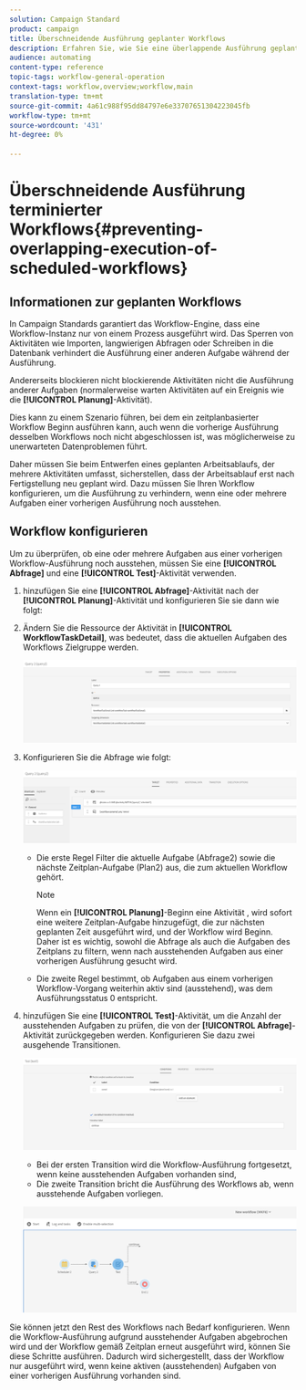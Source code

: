 ```yaml
---
solution: Campaign Standard
product: campaign
title: Überschneidende Ausführung geplanter Workflows
description: Erfahren Sie, wie Sie eine überlappende Ausführung geplanter Workflows verhindern können.
audience: automating
content-type: reference
topic-tags: workflow-general-operation
context-tags: workflow,overview;workflow,main
translation-type: tm+mt
source-git-commit: 4a61c988f95dd84797e6e33707651304223045fb
workflow-type: tm+mt
source-wordcount: '431'
ht-degree: 0%

---
```



# Überschneidende Ausführung terminierter Workflows{#preventing-overlapping-execution-of-scheduled-workflows}

## Informationen zur geplanten Workflows

In Campaign Standards garantiert das Workflow-Engine, dass eine Workflow-Instanz nur von einem Prozess ausgeführt wird. Das Sperren von Aktivitäten wie Importen, langwierigen Abfragen oder Schreiben in die Datenbank verhindert die Ausführung einer anderen Aufgabe während der Ausführung.

Andererseits blockieren nicht blockierende Aktivitäten nicht die Ausführung anderer Aufgaben (normalerweise warten Aktivitäten auf ein Ereignis wie die **[!UICONTROL Planung]**-Aktivität).

Dies kann zu einem Szenario führen, bei dem ein zeitplanbasierter Workflow Beginn ausführen kann, auch wenn die vorherige Ausführung desselben Workflows noch nicht abgeschlossen ist, was möglicherweise zu unerwarteten Datenproblemen führt.

Daher müssen Sie beim Entwerfen eines geplanten Arbeitsablaufs, der mehrere Aktivitäten umfasst, sicherstellen, dass der Arbeitsablauf erst nach Fertigstellung neu geplant wird. Dazu müssen Sie Ihren Workflow konfigurieren, um die Ausführung zu verhindern, wenn eine oder mehrere Aufgaben einer vorherigen Ausführung noch ausstehen.

## Workflow konfigurieren

Um zu überprüfen, ob eine oder mehrere Aufgaben aus einer vorherigen Workflow-Ausführung noch ausstehen, müssen Sie eine **[!UICONTROL Abfrage]** und eine **[!UICONTROL Test]**-Aktivität verwenden.

1. hinzufügen Sie eine **[!UICONTROL Abfrage]**-Aktivität nach der **[!UICONTROL Planung]**-Aktivität und konfigurieren Sie sie dann wie folgt:

1. Ändern Sie die Ressource der Aktivität in **[!UICONTROL WorkflowTaskDetail]**, was bedeutet, dass die aktuellen Aufgaben des Workflows Zielgruppe werden.

   ![](assets/scheduled-wkf-resource.png)

1. Konfigurieren Sie die Abfrage wie folgt:

   ![](assets/scheduled-wkf-query.png)

   * Die erste Regel Filter die aktuelle Aufgabe (Abfrage2) sowie die nächste Zeitplan-Aufgabe (Plan2) aus, die zum aktuellen Workflow gehört.

      >[!NOTE]
      >
      >Wenn ein **[!UICONTROL Planung]**-Beginn eine Aktivität , wird sofort eine weitere Zeitplan-Aufgabe hinzugefügt, die zur nächsten geplanten Zeit ausgeführt wird, und der Workflow wird Beginn. Daher ist es wichtig, sowohl die Abfrage als auch die Aufgaben des Zeitplans zu filtern, wenn nach ausstehenden Aufgaben aus einer vorherigen Ausführung gesucht wird.

   * Die zweite Regel bestimmt, ob Aufgaben aus einem vorherigen Workflow-Vorgang weiterhin aktiv sind (ausstehend), was dem Ausführungsstatus 0 entspricht.

1. hinzufügen Sie eine **[!UICONTROL Test]**-Aktivität, um die Anzahl der ausstehenden Aufgaben zu prüfen, die von der **[!UICONTROL Abfrage]**-Aktivität zurückgegeben werden. Konfigurieren Sie dazu zwei ausgehende Transitionen.

   ![](assets/scheduled-wkf-test.png)

   * Bei der ersten Transition wird die Workflow-Ausführung fortgesetzt, wenn keine ausstehenden Aufgaben vorhanden sind,
   * Die zweite Transition bricht die Ausführung des Workflows ab, wenn ausstehende Aufgaben vorliegen.

   ![](assets/scheduled-wkf-workflow.png)

Sie können jetzt den Rest des Workflows nach Bedarf konfigurieren. Wenn die Workflow-Ausführung aufgrund ausstehender Aufgaben abgebrochen wird und der Workflow gemäß Zeitplan erneut ausgeführt wird, können Sie diese Schritte ausführen. Dadurch wird sichergestellt, dass der Workflow nur ausgeführt wird, wenn keine aktiven (ausstehenden) Aufgaben von einer vorherigen Ausführung vorhanden sind.

